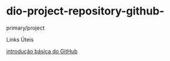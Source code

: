 # dio-project-repository-github-
primary/project

Links Úteis 

[introdução básica do GitHub](https://drive.google.com/file/d/1IZu0qohv1JOmxjEra1lknDiiStU68bl4/view)

